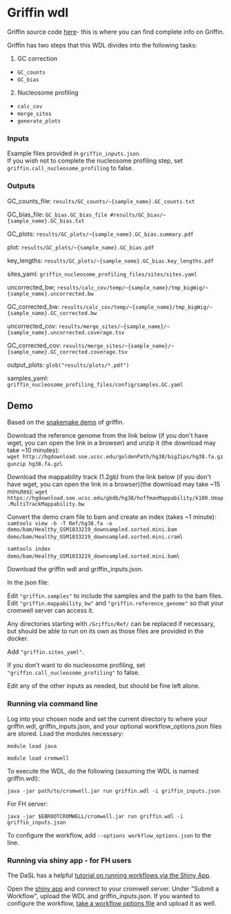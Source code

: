 # Griffin wdl
Griffin source code [here](https://github.com/GavinHaLab/Griffin)- this is where you can find complete info on Griffin.

Griffin has two steps that this WDL divides into the following tasks:
1) GC correction
  -  `GC_counts`
  -  `GC_bias`
2) Nucleosome profiling
  - `calc_cov`
  - `merge_sites`
  - `generate_plots`

### Inputs
Example files provided in `griffin_inputs.json`.\
If you wish not to complete the nucleosome profiling step, set `griffin.call_nucleosome_profiling` to false.
### Outputs
GC_counts_file: `results/GC_counts/~{sample_name}.GC_counts.txt`

GC_bias_file: `GC_bias.GC_bias_file #results/GC_bias/~{sample_name}.GC_bias.txt`

GC_plots: `results/GC_plots/~{sample_name}.GC_bias.summary.pdf`

plot: `results/GC_plots/~{sample_name}.GC_bias.pdf`

key_lengths: `results/GC_plots/~{sample_name}.GC_bias.key_lengths.pdf`

sites_yaml: `griffin_nucleosome_profiling_files/sites/sites.yaml`

uncorrected_bw; `results/calc_cov/temp/~{sample_name}/tmp_bigWig/~{sample_name}.uncorrected.bw`

GC_corrected_bw: `results/calc_cov/temp/~{sample_name}/tmp_bigWig/~{sample_name}.GC_corrected.bw`

uncorrected_cov: `results/merge_sites/~{sample_name}/~{sample_name}.uncorrected.coverage.tsv`

GC_corrected_cov: `results/merge_sites/~{sample_name}/~{sample_name}.GC_corrected.coverage.tsv`

output_plots: `glob("results/plots/*.pdf")`

samples_yaml: `griffin_nucleosome_profiling_files/config/samples.GC.yaml`


## Demo

Based on the [snakemake demo](https://github.com/adoebley/Griffin/wiki) of griffin.

Download the reference genome from the link below (if you don't have wget, you can open the link in a browser) and unzip it (the download may take ~10 minutes):\
`wget http://hgdownload.soe.ucsc.edu/goldenPath/hg38/bigZips/hg38.fa.gz`\
`gunzip hg38.fa.gz`\

Download the mappability track (1.2gb) from the link below (if you don't have wget, you can open the link in a browser)(the download may take ~15 minutes):
`wget https://hgdownload.soe.ucsc.edu/gbdb/hg38/hoffmanMappability/k100.Umap.MultiTrackMappability.bw`

Convert the demo cram file to bam and create an index (takes ~1 minute):
`samtools view -b -T Ref/hg38.fa -o demo/bam/Healthy_GSM1833219_downsampled.sorted.mini.bam`\
`demo/bam/Healthy_GSM1833219_downsampled.sorted.mini.cram`\

`samtools index demo/bam/Healthy_GSM1833219_downsampled.sorted.mini.bam`\

Download the griffin wdl and griffin_inputs.json. 

In the json file:

Edit `"griffin.samples"` to include the samples and the path to the bam files. Edit `"griffin.mappability_bw"` and `"griffin.reference_genome"` so that your cromwell server can access it.

Any directories starting with `/Griffin/Ref/` can be replaced if necessary, but should be able to run on its own as those files are provided in the docker. 

Add `"griffin.sites_yaml"`.

If you don't want to do nucleosome profiling, set `"griffin.call_nucleosome_profiling"` to false.

Edit any of the other inputs as needed, but should be fine left alone.

### Running via command line
Log into your chosen node and set the current directory to where your griffin.wdl, griffin_inputs.json, and your optional workflow_options.json files are stored. Load the modules necessary:

`module load java`

`module load cromwell`

To execute the WDL, do the following (assuming the WDL is named griffin.wdl):

`java -jar path/to/cromwell.jar run griffin.wdl -i griffin_inputs.json`

For FH server:

`java -jar $EBROOTCROMWELL/cromwell.jar run griffin.wdl -i griffin_inputs.json`

To configure the workflow, add `--options workflow_options.json` to the line.

### Running via shiny app - for FH users

The DaSL has a helpful [tutorial on running workflows via the Shiny App](https://hutchdatascience.org/FH_WDL101_Cromwell/using-shiny-to-manage-workflows.html).

Open the [shiny app](https://cromwellapp.fredhutch.org/) and connect to your cromwell server. Under "Submit a Workflow", upload the WDL and griffin_inputs.json. If you wanted to configure the workflow, [take a workflow options file](https://github.com/GavinHaLab/WDL_Pipelines/tree/main/workflow-options) and upload it as well.
